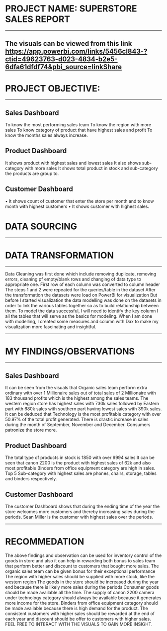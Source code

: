 # PROJECT NAME: SUPERSTORE SALES REPORT
----
The visuals can be viewed from this link https://app.powerbi.com/links/5456cI843-?ctid=49623763-d023-4834-b2e5-6dfa61dfdf74&pbi_source=linkShare
----
# PROJECT OBJECTIVE:
----

Sales Dashboard
----
To know the most performing sales team
To know the region with more sales 
To know category of product that have highest sales and profit
To know the months sales always increase.

Product Dashboard
----
It shows product with highest sales and lowest sales 
It also shows sub-category with more sales
It shows total product in stock and sub-category the products are group to.


Customer Dashboard
----
•	It shows count of customer that enter the store per month and to know month with highest customers 
•	 It shows customer with highest sales.

# DATA SOURCING 
----

# DATA TRANSFORMATION 
----
Data Cleaning was first done which include removing duplicate, removing errors, cleaning pf empty/blank rows and changing of data type to appropriate one.
First row of each column was converted to column header
The steps 1 and 2 were repeated for the queries/table in the dataset
After the transformation the datasets were load on PowerBi for visualization 
But before I started visualization the data modelling was done on the datasets in order to link the various tables together so as to build relationship between them.
To model the data successful, I will need to identify the key column I all the tables that will serve as the basics for modeling.
When I am done with modelling, I created some measures and column with Dax to make my visualization more fascinating and insightful.

----
# MY FINDINGS/OBSERVATIONS 
----

Sales Dashboard 
-----
It can be seen from the visuals that Organic sales team perform extra ordinary with over 1 Millionaire sales out of total sales of 2 Millionaire with 183 thousand profits which is the highest among the sales teams.
The western region store has highest sales with 730k sales followed by Eastern part with 680k sales with southern part having lowest sales with 390k sales.
It can be deduced that Technology is the most profitable category with over 50.97% of the total profit generated.
There is drastic increase in sales during the month of September, November and December.
Consumers patronize the store more.

Product Dashboard 
-----
The total type of products in stock is 1850 with over 9994 sales 
It can be seen that canon 2200 is the product with highest sales of 62k and also most profitable
Binders from office equipment category are high in sales.
Top 5 Sub-category with highest sales are phones, chairs, storage, tables and binders respectively.

Customer Dashboard 
-----
The customer Dashboard shows that during the ending time of the year the store welcomes more customers and thereby increasing sales during the periods.
Sean Miller is the customer with highest sales over the periods.

----
# RECOMMEDATION 

The above findings and observation can be used for inventory control of the goods in store and also it can help in rewarding both bonus to sales team that perform better and discount to customers that bought more sales.
The organic sales team can be given bonus for their exceptional performance 
The region with higher sales should be supplied with more stock, like the western region 
The goods in the store should be increased during the year end because there is likely more sales during the periods 
Consumer goods should be made available all the time.
The supply of canon 2200 camera under technology category should always be available because it generates more income for the store. 
Binders from office equipment category should be made available because there is high demand for the product.
The consistent customers with higher sales should be rewarded at the end of each year and discount should be offer to customers with higher sales.
FEEL FREE TO INTERACT WITH THE VISUALS TO GAIN MORE INSIGHT.
